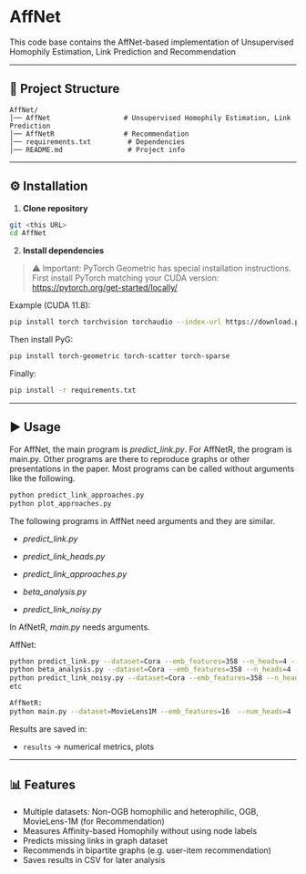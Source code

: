 # AffNet

This code base contains the AffNet-based implementation of Unsupervised Homophily Estimation, Link Prediction and Recommendation

---

## 📂 Project Structure
```
AffNet/
│── AffNet                  # Unsupervised Homophily Estimation, Link Prediction 
│── AffNetR                 # Recommendation
│── requirements.txt         # Dependencies
│── README.md                # Project info
```

---

## ⚙️ Installation

1. **Clone repository**
```bash
git <this URL>
cd AffNet
```

2. **Install dependencies**

> ⚠️ Important: PyTorch Geometric has special installation instructions.  
> First install PyTorch matching your CUDA version:  
> https://pytorch.org/get-started/locally/

Example (CUDA 11.8):
```bash
pip install torch torchvision torchaudio --index-url https://download.pytorch.org/whl/cu118
```

Then install PyG:
```bash
pip install torch-geometric torch-scatter torch-sparse
```

Finally:
```bash
pip install -r requirements.txt
```

---

## ▶️ Usage

For AffNet, the main program is *predict_link.py*. For AffNetR, the program is main.py.
Other programs are there to reproduce graphs or other presentations in the paper.
Most programs can be called without arguments like the following. 

```bash
python predict_link_approaches.py
python plot_approaches.py
```


The following programs in AffNet need arguments and they are similar.

- *predict_link.py*

- *predict_link_heads.py*

- *predict_link_approaches.py*

- *beta_analysis.py*

- *predict_link_noisy.py* 


In AfNetR, *main.py* needs arguments.

AffNet:
```bash
python predict_link.py --dataset=Cora --emb_features=358 --n_heads=4 --max_nodes=2708 --init_lr=0.002 --epochs=2000
python beta_analysis.py --dataset=Cora --emb_features=358 --n_heads=4 --max_nodes=2708 --init_lr=0.002 --epochs=2000
python predict_link_noisy.py --dataset=Cora --emb_features=358 --n_heads=4 --max_nodes=2708 --init_lr=0.002 --epochs=2000
etc
```

```bash
AffNetR:
python main.py --dataset=MovieLens1M --emb_features=16  --num_heads=4 --test_frac=0.3 --init_lr=0.1 --lr_decay=0.98 --dropout=0.5 --k=20 --epochs=50
```

Results are saved in:
- `results` → numerical metrics, plots  

---

## 📊 Features
- Multiple datasets: Non-OGB homophilic and heterophilic, OGB, MovieLens-1M (for Recommendation)
- Measures Affinity-based Homophily without using node labels
- Predicts missing links in graph dataset
- Recommends in bipartite graphs (e.g. user-item recommendation)
- Saves results in CSV for later analysis

